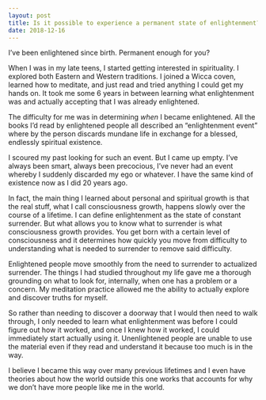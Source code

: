 ```yaml
---
layout: post
title: Is it possible to experience a permanent state of enlightenment?
date: 2018-12-16
---
```


<p>I’ve been enlightened since birth. Permanent enough for you?</p><p>When I was in my late teens, I started getting interested in spirituality. I explored both Eastern and Western traditions. I joined a Wicca coven, learned how to meditate, and just read and tried anything I could get my hands on. It took me some 6 years in between learning what enlightenment was and actually accepting that I was already enlightened.</p><p>The difficulty for me was in determining <i>when</i> I became enlightened. All the books I’d read by enlightened people all described an “enlightenment event” where by the person discards mundane life in exchange for a blessed, endlessly spiritual existence.</p><p>I scoured my past looking for such an event. But I came up empty. I’ve always been smart, always been precocious, I’ve never had an event whereby I suddenly discarded my ego or whatever. I have the same kind of existence now as I did 20 years ago.</p><p>In fact, the main thing I learned about personal and spiritual growth is that the real stuff, what I call consciousness growth, happens slowly over the course of a lifetime. I can define enlightenment as the state of constant surrender. But what allows you to know what to surrender is what consciousness growth provides. You get born with a certain level of consciousness and it determines how quickly you move from difficulty to understanding what is needed to surrender to remove said difficulty.</p><p>Enlightened people move smoothly from the need to surrender to actualized surrender. The things I had studied throughout my life gave me a thorough grounding on what to look for, internally, when one has a problem or a concern. My meditation practice allowed me the ability to actually explore and discover truths for myself.</p><p>So rather than needing to discover a doorway that I would then need to walk through, I only needed to learn what enlightenment was before I could figure out how it worked, and once I knew how it worked, I could immediately start actually using it. Unenlightened people are unable to use the material even if they read and understand it because too much is in the way.</p><p>I believe I became this way over many previous lifetimes and I even have theories about how the world outside this one works that accounts for why we don’t have more people like me in the world.</p>
